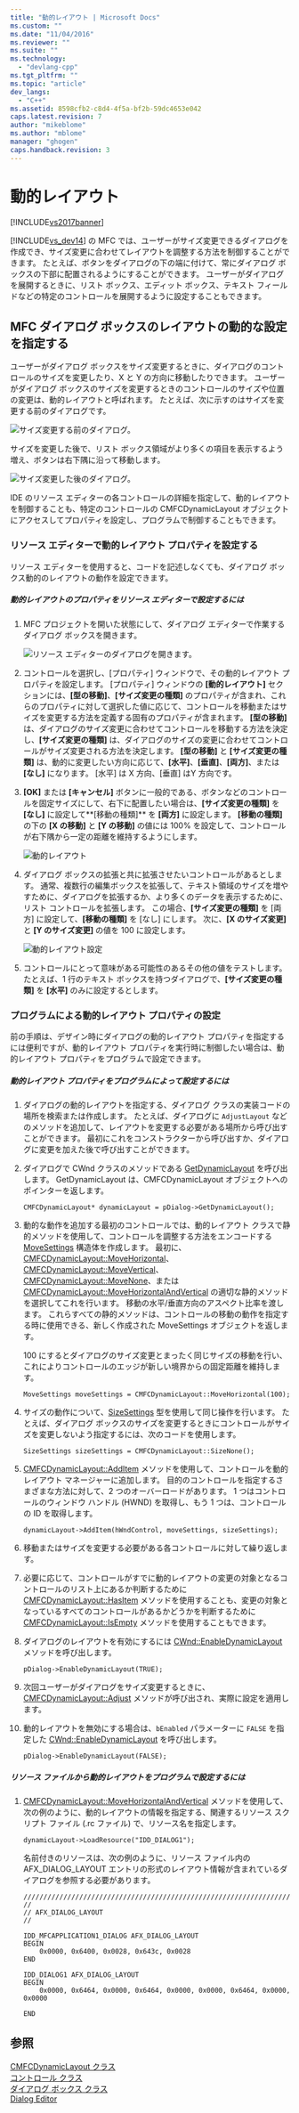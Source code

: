 ```yaml
---
title: "動的レイアウト | Microsoft Docs"
ms.custom: ""
ms.date: "11/04/2016"
ms.reviewer: ""
ms.suite: ""
ms.technology: 
  - "devlang-cpp"
ms.tgt_pltfrm: ""
ms.topic: "article"
dev_langs: 
  - "C++"
ms.assetid: 8598cfb2-c8d4-4f5a-bf2b-59dc4653e042
caps.latest.revision: 7
author: "mikeblome"
ms.author: "mblome"
manager: "ghogen"
caps.handback.revision: 3
---
```

# 動的レイアウト
[!INCLUDE[vs2017banner](../assembler/inline/includes/vs2017banner.md)]

[!INCLUDE[vs_dev14](../mfc/includes/vs_dev14_md.md)] の MFC では、ユーザーがサイズ変更できるダイアログを作成でき、サイズ変更に合わせてレイアウトを調整する方法を制御することができます。  たとえば、ボタンをダイアログの下の端に付けて、常にダイアログ ボックスの下部に配置されるようにすることができます。  ユーザーがダイアログを展開するときに、リスト ボックス、エディット ボックス、テキスト フィールドなどの特定のコントロールを展開するように設定することもできます。  
  
## MFC ダイアログ ボックスのレイアウトの動的な設定を指定する  
 ユーザーがダイアログ ボックスをサイズ変更するときに、ダイアログのコントロールのサイズを変更したり、X と Y の方向に移動したりできます。  ユーザーがダイアログ ボックスのサイズを変更するときのコントロールのサイズや位置の変更は、動的レイアウトと呼ばれます。  たとえば、次に示すのはサイズを変更する前のダイアログです。  
  
 ![サイズ変更する前のダイアログ。](../mfc/media/mfcdynamiclayout4.png "MFCDynamicLayout4")  
  
 サイズを変更した後で、リスト ボックス領域がより多くの項目を表示するよう増え、ボタンは右下隅に沿って移動します。  
  
 ![サイズ変更した後のダイアログ。](../mfc/media/mfcdynamiclayout5.png "MFCDynamicLayout5")  
  
 IDE のリソース エディターの各コントロールの詳細を指定して、動的レイアウトを制御することも、特定のコントロールの CMFCDynamicLayout オブジェクトにアクセスしてプロパティを設定し、プログラムで制御することもできます。  
  
### リソース エディターで動的レイアウト プロパティを設定する  
 リソース エディターを使用すると、コードを記述しなくても、ダイアログ ボックス動的のレイアウトの動作を設定できます。  
  
##### 動的レイアウトのプロパティをリソース エディターで設定するには  
  
1.  MFC プロジェクトを開いた状態にして、ダイアログ エディターで作業するダイアログ ボックスを開きます。  
  
     ![リソース エディターのダイアログを開きます。](../mfc/media/mfcdynamiclayout3.png "MFCDynamicLayout3")  
  
2.  コントロールを選択し、\[プロパティ\] ウィンドウで、その動的レイアウト プロパティを設定します。  \[プロパティ\] ウィンドウの **\[動的レイアウト\]** セクションには、**\[型の移動\]**、**\[サイズ変更の種類\]** のプロパティが含まれ、これらのプロパティに対して選択した値に応じて、コントロールを移動またはサイズを変更する方法を定義する固有のプロパティが含まれます。  **\[型の移動\]** は、ダイアログのサイズ変更に合わせてコントロールを移動する方法を決定し、**\[サイズ変更の種類\]** は、ダイアログのサイズの変更に合わせてコントロールがサイズ変更される方法を決定します。  **\[型の移動\]** と **\[サイズ変更の種類\]** は、動的に変更したい方向に応じて、**\[水平\]**、**\[垂直\]**、**\[両方\]**、または **\[なし\]** になります。  \[水平\] は X 方向、\[垂直\] はY 方向です。  
  
3.  **\[OK\]** または **\[キャンセル\]** ボタンに一般的である、ボタンなどのコントロールを固定サイズにして、右下に配置したい場合は、**\[サイズ変更の種類\]** を **\[なし\]** に設定して**\[移動の種類\]** を **\[両方\]** に設定します。  **\[移動の種類\]** の下の **\[X の移動\]** と **\[Y の移動\]** の値には 100% を設定して、コントロールが右下隅から一定の距離を維持するようにします。  
  
     ![動的レイアウト](../mfc/media/mfcdynamiclayout1.png "MFCDynamicLayout1")  
  
4.  ダイアログ ボックスの拡張と共に拡張させたいコントロールがあるとします。  通常、複数行の編集ボックスを拡張して、テキスト領域のサイズを増やすために、ダイアログを拡張するか、より多くのデータを表示するために、リスト コントロールを拡張します。  この場合、**\[サイズ変更の種類\]** を \[両方\] に設定して、**\[移動の種類\]** を \[なし\] にします。  次に、**\[X のサイズ変更\]** と **\[Y のサイズ変更\]** の値を 100 に設定します。  
  
     ![動的レイアウト設定](../mfc/media/mfcdynamiclayout2.png "MFCDynamicLayout2")  
  
5.  コントロールにとって意味がある可能性のあるその他の値をテストします。  たとえば、1 行のテキスト ボックスを持つダイアログで、**\[サイズ変更の種類\]** を **\[水平\]** のみに設定するとします。  
  
### プログラムによる動的レイアウト プロパティの設定  
 前の手順は、デザイン時にダイアログの動的レイアウト プロパティを指定するには便利ですが、動的レイアウト プロパティを実行時に制御したい場合は、動的レイアウト プロパティをプログラムで設定できます。  
  
##### 動的レイアウト プロパティをプログラムによって設定するには  
  
1.  ダイアログの動的レイアウトを指定する、ダイアログ クラスの実装コードの場所を検索または作成します。  たとえば、ダイアログに `AdjustLayout` などのメソッドを追加して、レイアウトを変更する必要がある場所から呼び出すことができます。  最初にこれをコンストラクターから呼び出すか、ダイアログに変更を加えた後で呼び出すことができます。  
  
2.  ダイアログで CWnd クラスのメソッドである [GetDynamicLayout](../Topic/CWnd::GetDynamicLayout.md) を呼び出します。  GetDynamicLayout は、CMFCDynamicLayout オブジェクトへのポインターを返します。  
  
    ```  
    CMFCDynamicLayout* dynamicLayout = pDialog->GetDynamicLayout();  
    ```  
  
3.  動的な動作を追加する最初のコントロールでは、動的レイアウト クラスで静的メソッドを使用して、コントロールを調整する方法をエンコードする [MoveSettings](../Topic/CMFCDynamicLayout::MoveSettings%20Structure.md) 構造体を作成します。  最初に、[CMFCDynamicLayout::MoveHorizontal](../Topic/CMFCDynamicLayout::MoveHorizontal.md)、[CMFCDynamicLayout::MoveVertical](../Topic/CMFCDynamicLayout::MoveVertical.md)、[CMFCDynamicLayout::MoveNone](../Topic/CMFCDynamicLayout::MoveNone.md)、または [CMFCDynamicLayout::MoveHorizontalAndVertical](../Topic/CMFCDynamicLayout::MoveHorizontalAndVertical.md) の適切な静的メソッドを選択してこれを行います。  移動の水平\/垂直方向のアスペクト比率を渡します。  これらすべての静的メソッドは、コントロールの移動の動作を指定する時に使用できる、新しく作成された MoveSettings オブジェクトを返します。  
  
     100 にするとダイアログのサイズ変更とまったく同じサイズの移動を行い、これによりコントロールのエッジが新しい境界からの固定距離を維持します。  
  
    ```  
    MoveSettings moveSettings = CMFCDynamicLayout::MoveHorizontal(100);  
    ```  
  
4.  サイズの動作について、[SizeSettings](../Topic/CMFCDynamicLayout::SizeSettings%20Structure.md) 型を使用して同じ操作を行います。  たとえば、ダイアログ ボックスのサイズを変更するときにコントロールがサイズを変更しないよう指定するには、次のコードを使用します。  
  
    ```  
    SizeSettings sizeSettings = CMFCDynamicLayout::SizeNone();  
    ```  
  
5.  [CMFCDynamicLayout::AddItem](../Topic/CMFCDynamicLayout::AddItem.md) メソッドを使用して、コントロールを動的レイアウト マネージャーに追加します。  目的のコントロールを指定するさまざまな方法に対して、2 つのオーバーロードがあります。  1 つはコントロールのウィンドウ ハンドル \(HWND\) を取得し、もう 1 つは、コントロールの ID を取得します。  
  
    ```  
    dynamicLayout->AddItem(hWndControl, moveSettings, sizeSettings);  
    ```  
  
6.  移動またはサイズを変更する必要がある各コントロールに対して繰り返します。  
  
7.  必要に応じて、コントロールがすでに動的レイアウトの変更の対象となるコントロールのリスト上にあるか判断するために [CMFCDynamicLayout::HasItem](../Topic/CMFCDynamicLayout::HasItem.md) メソッドを使用することも、変更の対象となっているすべてのコントロールがあるかどうかを判断するために [CMFCDynamicLayout::IsEmpty](../Topic/CMFCDynamicLayout::IsEmpty.md) メソッドを使用することもできます。  
  
8.  ダイアログのレイアウトを有効にするには [CWnd::EnableDynamicLayout](../Topic/CWnd::EnableDynamicLayout.md) メソッドを呼び出します。  
  
    ```  
    pDialog->EnableDynamicLayout(TRUE);  
    ```  
  
9. 次回ユーザーがダイアログをサイズ変更するときに、[CMFCDynamicLayout::Adjust](../Topic/CMFCDynamicLayout::Adjust.md) メソッドが呼び出され、実際に設定を適用します。  
  
10. 動的レイアウトを無効にする場合は、`bEnabled` パラメーターに `FALSE` を指定した [CWnd::EnableDynamicLayout](../Topic/CWnd::EnableDynamicLayout.md) を呼び出します。  
  
    ```  
    pDialog->EnableDynamicLayout(FALSE);  
    ```  
  
##### リソース ファイルから動的レイアウトをプログラムで設定するには  
  
1.  [CMFCDynamicLayout::MoveHorizontalAndVertical](../Topic/CMFCDynamicLayout::MoveHorizontalAndVertical.md) メソッドを使用して、次の例のように、動的レイアウトの情報を指定する、関連するリソース スクリプト ファイル \(.rc ファイル\) で、リソース名を指定します。  
  
    ```  
    dynamicLayout->LoadResource("IDD_DIALOG1");  
    ```  
  
     名前付きのリソースは、次の例のように、リソース ファイル内の AFX\_DIALOG\_LAYOUT エントリの形式のレイアウト情報が含まれているダイアログを参照する必要があります。  
  
    ```  
    /////////////////////////////////////////////////////////////////////////////  
    //  
    // AFX_DIALOG_LAYOUT  
    //  
  
    IDD_MFCAPPLICATION1_DIALOG AFX_DIALOG_LAYOUT  
    BEGIN  
        0x0000, 0x6400, 0x0028, 0x643c, 0x0028  
    END  
  
    IDD_DIALOG1 AFX_DIALOG_LAYOUT  
    BEGIN  
        0x0000, 0x6464, 0x0000, 0x6464, 0x0000, 0x0000, 0x6464, 0x0000, 0x0000  
  
    END  
    ```  
  
## 参照  
 [CMFCDynamicLayout クラス](../mfc/reference/cmfcdynamiclayout-class.md)   
 [コントロール クラス](../mfc/control-classes.md)   
 [ダイアログ ボックス クラス](../mfc/dialog-box-classes.md)   
 [Dialog Editor](../mfc/dialog-editor.md)